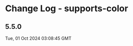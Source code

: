 # Change Log - supports-color

<!-- This log was last generated on Tue, 01 Oct 2024 03:08:45 GMT and should not be manually modified. -->

<!-- Start content -->

## 5.5.0

Tue, 01 Oct 2024 03:08:45 GMT
